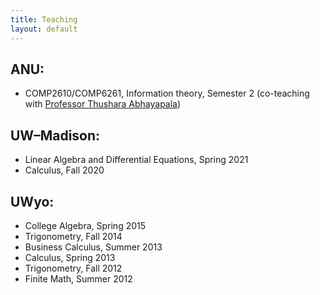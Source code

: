 ```yaml
---
title: Teaching
layout: default
---
```

## ANU:
- COMP2610/COMP6261, Information theory, Semester 2 (co-teaching with [Professor Thushara Abhayapala](https://cecs.anu.edu.au/people/thushara-abhayapala))

## UW–Madison:
- Linear Algebra and Differential Equations, Spring 2021
- Calculus, Fall 2020

## UWyo:
- College Algebra, Spring 2015
- Trigonometry, Fall 2014
- Business Calculus, Summer 2013
- Calculus, Spring 2013
- Trigonometry, Fall 2012
- Finite Math, Summer 2012
